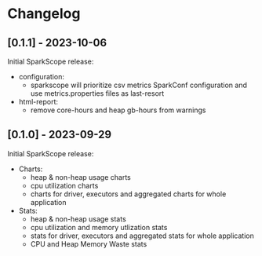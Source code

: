 # Changelog
## [0.1.1] - 2023-10-06
Initial SparkScope release:
- configuration:
  - sparkscope will prioritize csv metrics SparkConf configuration and use metrics.properties files as last-resort 
- html-report:
    - remove core-hours and heap gb-hours from warnings

## [0.1.0] - 2023-09-29
Initial SparkScope release:
- Charts:
  - heap & non-heap usage charts
  - cpu utilization charts
  - charts for driver, executors and aggregated charts for whole application
- Stats:
  - heap & non-heap usage stats
  - cpu utilization and memory utlization stats
  - stats for driver, executors and aggregated stats for whole application
  - CPU and Heap Memory Waste stats